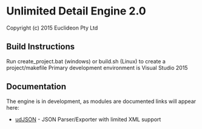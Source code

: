 # Unlimited Detail Engine 2.0

Copyright (c) 2015 Euclideon Pty Ltd

## Build Instructions

Run create_project.bat (windows) or build.sh (Linux) to create a project/makefile
Primary development environment is Visual Studio 2015

## Documentation

The engine is in development, as modules are documented links will appear here:

* [udJSON](./udPlatform/Docs/udJSON.md) - JSON Parser/Exporter with limited XML support

